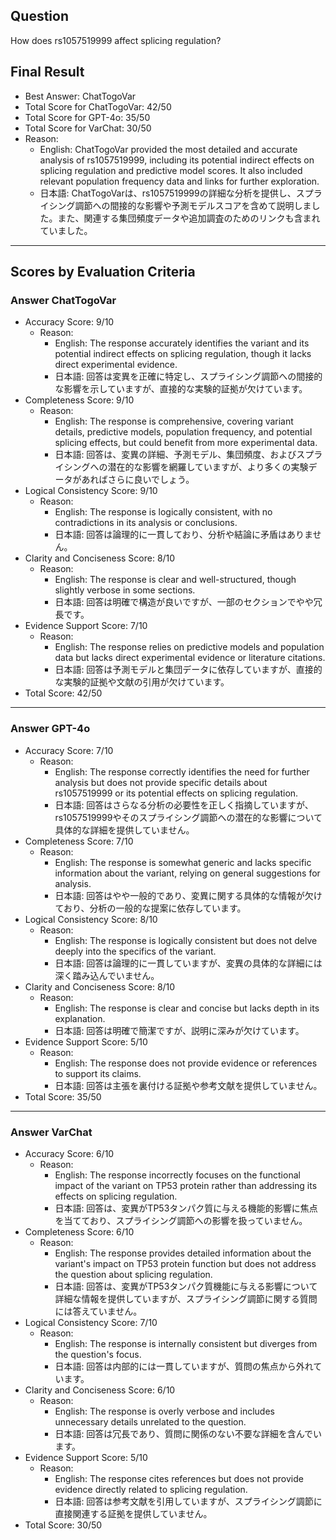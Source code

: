 ## Question

How does rs1057519999 affect splicing regulation?

## Final Result

- Best Answer: ChatTogoVar
- Total Score for ChatTogoVar: 42/50
- Total Score for GPT-4o: 35/50
- Total Score for VarChat: 30/50
- Reason:
  - English: ChatTogoVar provided the most detailed and accurate analysis of rs1057519999, including its potential indirect effects on splicing regulation and predictive model scores. It also included relevant population frequency data and links for further exploration.
  - 日本語: ChatTogoVarは、rs1057519999の詳細な分析を提供し、スプライシング調節への間接的な影響や予測モデルスコアを含めて説明しました。また、関連する集団頻度データや追加調査のためのリンクも含まれていました。

---

## Scores by Evaluation Criteria

### Answer ChatTogoVar
- Accuracy Score: 9/10
  - Reason: 
    - English: The response accurately identifies the variant and its potential indirect effects on splicing regulation, though it lacks direct experimental evidence.
    - 日本語: 回答は変異を正確に特定し、スプライシング調節への間接的な影響を示していますが、直接的な実験的証拠が欠けています。
- Completeness Score: 9/10
  - Reason: 
    - English: The response is comprehensive, covering variant details, predictive models, population frequency, and potential splicing effects, but could benefit from more experimental data.
    - 日本語: 回答は、変異の詳細、予測モデル、集団頻度、およびスプライシングへの潜在的な影響を網羅していますが、より多くの実験データがあればさらに良いでしょう。
- Logical Consistency Score: 9/10
  - Reason: 
    - English: The response is logically consistent, with no contradictions in its analysis or conclusions.
    - 日本語: 回答は論理的に一貫しており、分析や結論に矛盾はありません。
- Clarity and Conciseness Score: 8/10
  - Reason: 
    - English: The response is clear and well-structured, though slightly verbose in some sections.
    - 日本語: 回答は明確で構造が良いですが、一部のセクションでやや冗長です。
- Evidence Support Score: 7/10
  - Reason: 
    - English: The response relies on predictive models and population data but lacks direct experimental evidence or literature citations.
    - 日本語: 回答は予測モデルと集団データに依存していますが、直接的な実験的証拠や文献の引用が欠けています。
- Total Score: 42/50

---

### Answer GPT-4o
- Accuracy Score: 7/10
  - Reason: 
    - English: The response correctly identifies the need for further analysis but does not provide specific details about rs1057519999 or its potential effects on splicing regulation.
    - 日本語: 回答はさらなる分析の必要性を正しく指摘していますが、rs1057519999やそのスプライシング調節への潜在的な影響について具体的な詳細を提供していません。
- Completeness Score: 7/10
  - Reason: 
    - English: The response is somewhat generic and lacks specific information about the variant, relying on general suggestions for analysis.
    - 日本語: 回答はやや一般的であり、変異に関する具体的な情報が欠けており、分析の一般的な提案に依存しています。
- Logical Consistency Score: 8/10
  - Reason: 
    - English: The response is logically consistent but does not delve deeply into the specifics of the variant.
    - 日本語: 回答は論理的に一貫していますが、変異の具体的な詳細には深く踏み込んでいません。
- Clarity and Conciseness Score: 8/10
  - Reason: 
    - English: The response is clear and concise but lacks depth in its explanation.
    - 日本語: 回答は明確で簡潔ですが、説明に深みが欠けています。
- Evidence Support Score: 5/10
  - Reason: 
    - English: The response does not provide evidence or references to support its claims.
    - 日本語: 回答は主張を裏付ける証拠や参考文献を提供していません。
- Total Score: 35/50

---

### Answer VarChat
- Accuracy Score: 6/10
  - Reason: 
    - English: The response incorrectly focuses on the functional impact of the variant on TP53 protein rather than addressing its effects on splicing regulation.
    - 日本語: 回答は、変異がTP53タンパク質に与える機能的影響に焦点を当てており、スプライシング調節への影響を扱っていません。
- Completeness Score: 6/10
  - Reason: 
    - English: The response provides detailed information about the variant's impact on TP53 protein function but does not address the question about splicing regulation.
    - 日本語: 回答は、変異がTP53タンパク質機能に与える影響について詳細な情報を提供していますが、スプライシング調節に関する質問には答えていません。
- Logical Consistency Score: 7/10
  - Reason: 
    - English: The response is internally consistent but diverges from the question's focus.
    - 日本語: 回答は内部的には一貫していますが、質問の焦点から外れています。
- Clarity and Conciseness Score: 6/10
  - Reason: 
    - English: The response is overly verbose and includes unnecessary details unrelated to the question.
    - 日本語: 回答は冗長であり、質問に関係のない不要な詳細を含んでいます。
- Evidence Support Score: 5/10
  - Reason: 
    - English: The response cites references but does not provide evidence directly related to splicing regulation.
    - 日本語: 回答は参考文献を引用していますが、スプライシング調節に直接関連する証拠を提供していません。
- Total Score: 30/50